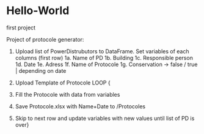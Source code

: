 # Hello-World
first project

Project of protocole generator:

1.	Upload list of PowerDistrubutors to DataFrame.
Set variables of each columns (first row)
1a. Name of PD
1b. Building
1c. Responsible person
1d. Date
1e. Adress
1f. Name of Protocole
1g. Conservation ->  false / true  | depending on date

2.	Upload Template of Protocole
LOOP {
3.	Fill the Protocole with data from variables
4.	Save Protocole.xlsx with Name+Date to /Protocoles
5.	Skip to next row and update variables with new values
until list of PD is over}





